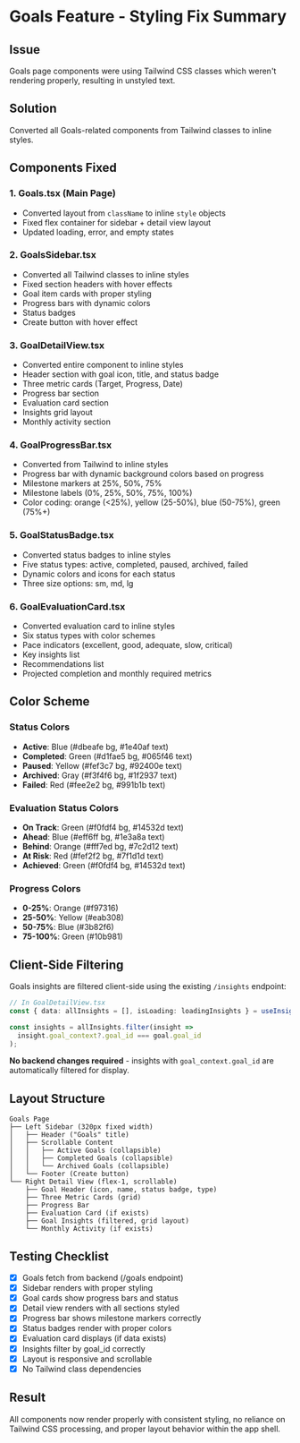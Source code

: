 # Goals Feature - Styling Fix Summary

## Issue
Goals page components were using Tailwind CSS classes which weren't rendering properly, resulting in unstyled text.

## Solution
Converted all Goals-related components from Tailwind classes to inline styles.

## Components Fixed

### 1. **Goals.tsx** (Main Page)
- Converted layout from `className` to inline `style` objects
- Fixed flex container for sidebar + detail view layout
- Updated loading, error, and empty states

### 2. **GoalsSidebar.tsx**
- Converted all Tailwind classes to inline styles
- Fixed section headers with hover effects
- Goal item cards with proper styling
- Progress bars with dynamic colors
- Status badges
- Create button with hover effect

### 3. **GoalDetailView.tsx**
- Converted entire component to inline styles
- Header section with goal icon, title, and status badge
- Three metric cards (Target, Progress, Date)
- Progress bar section
- Evaluation card section
- Insights grid layout
- Monthly activity section

### 4. **GoalProgressBar.tsx**
- Converted from Tailwind to inline styles
- Progress bar with dynamic background colors based on progress
- Milestone markers at 25%, 50%, 75%
- Milestone labels (0%, 25%, 50%, 75%, 100%)
- Color coding: orange (<25%), yellow (25-50%), blue (50-75%), green (75%+)

### 5. **GoalStatusBadge.tsx**
- Converted status badges to inline styles
- Five status types: active, completed, paused, archived, failed
- Dynamic colors and icons for each status
- Three size options: sm, md, lg

### 6. **GoalEvaluationCard.tsx**
- Converted evaluation card to inline styles
- Six status types with color schemes
- Pace indicators (excellent, good, adequate, slow, critical)
- Key insights list
- Recommendations list
- Projected completion and monthly required metrics

## Color Scheme

### Status Colors
- **Active**: Blue (#dbeafe bg, #1e40af text)
- **Completed**: Green (#d1fae5 bg, #065f46 text)
- **Paused**: Yellow (#fef3c7 bg, #92400e text)
- **Archived**: Gray (#f3f4f6 bg, #1f2937 text)
- **Failed**: Red (#fee2e2 bg, #991b1b text)

### Evaluation Status Colors
- **On Track**: Green (#f0fdf4 bg, #14532d text)
- **Ahead**: Blue (#eff6ff bg, #1e3a8a text)
- **Behind**: Orange (#fff7ed bg, #7c2d12 text)
- **At Risk**: Red (#fef2f2 bg, #7f1d1d text)
- **Achieved**: Green (#f0fdf4 bg, #14532d text)

### Progress Colors
- **0-25%**: Orange (#f97316)
- **25-50%**: Yellow (#eab308)
- **50-75%**: Blue (#3b82f6)
- **75-100%**: Green (#10b981)

## Client-Side Filtering

Goals insights are filtered client-side using the existing `/insights` endpoint:

```typescript
// In GoalDetailView.tsx
const { data: allInsights = [], isLoading: loadingInsights } = useInsights();

const insights = allInsights.filter(insight => 
  insight.goal_context?.goal_id === goal.goal_id
);
```

**No backend changes required** - insights with `goal_context.goal_id` are automatically filtered for display.

## Layout Structure

```
Goals Page
├── Left Sidebar (320px fixed width)
│   ├── Header ("Goals" title)
│   ├── Scrollable Content
│   │   ├── Active Goals (collapsible)
│   │   ├── Completed Goals (collapsible)
│   │   └── Archived Goals (collapsible)
│   └── Footer (Create button)
└── Right Detail View (flex-1, scrollable)
    ├── Goal Header (icon, name, status badge, type)
    ├── Three Metric Cards (grid)
    ├── Progress Bar
    ├── Evaluation Card (if exists)
    ├── Goal Insights (filtered, grid layout)
    └── Monthly Activity (if exists)
```

## Testing Checklist

- [x] Goals fetch from backend (/goals endpoint)
- [x] Sidebar renders with proper styling
- [x] Goal cards show progress bars and status
- [x] Detail view renders with all sections styled
- [x] Progress bar shows milestone markers correctly
- [x] Status badges render with proper colors
- [x] Evaluation card displays (if data exists)
- [x] Insights filter by goal_id correctly
- [x] Layout is responsive and scrollable
- [x] No Tailwind class dependencies

## Result

All components now render properly with consistent styling, no reliance on Tailwind CSS processing, and proper layout behavior within the app shell.

